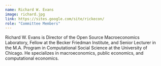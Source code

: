 ```yaml
---
name: Richard W. Evans
image: richard.jpg
link: https://sites.google.com/site/rickecon/
role: "Committee Members"
---
```

Richard W. Evans is Director of the Open Source Macroeconomics Laboratory, Fellow at the Becker Friedman Institute, and Senior Lecturer in the M.A. Program in Computational Social Science at the University of Chicago. He specializes in macroeconomics, public economics, and computational economics.